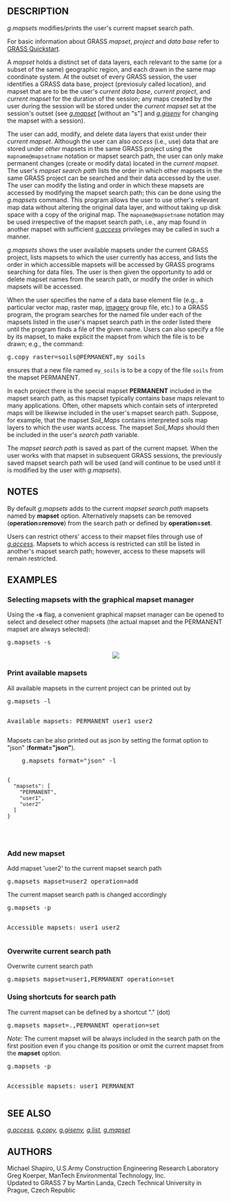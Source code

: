 <h2>DESCRIPTION</h2>

<em>g.mapsets</em> modifies/prints the user's current mapset search
path.

For basic information about GRASS <em>mapset</em>, <em>project</em>
and <em>data base</em> refer to <a href="helptext.html">GRASS
Quickstart</a>.

<p>
A <em>mapset</em> holds a distinct set of data layers, each relevant
to the same (or a subset of the same) geographic region, and each
drawn in the same map coordinate system.  At the outset of every GRASS
session, the user identifies a GRASS data base, project (previosuly
called location), and mapset
that are to be the user's <em>current data base</em>, <em>current
project</em>, and <em>current mapset</em> for the duration of the
session; any maps created by the user during the session will be
stored under the <em>current mapset</em> set at the session's outset
(see <em><a href="g.mapset.html">g.mapset</a></em> [without an "s"]
and <em><a href="g.gisenv.html">g.gisenv</a></em> for changing the
mapset with a session).

<p>
The user can add, modify, and delete data layers that exist under
their <em>current mapset</em>. Although the user can
also <em>access</em> (i.e., use) data that are stored under
<em>other</em> mapsets in the same GRASS project using the
<code>mapname@mapsetname</code> notation or mapset search path, the user
can only make permanent changes (create or modify data)
located in the <em>current mapset</em>.  The user's
<em>mapset search path</em> lists the order in which other mapsets in
the same GRASS project can be searched and their data accessed by the
user. The user can modify the listing and order in which these mapsets
are accessed by modifying the mapset search path; this can be done
using the <em>g.mapsets</em> command. This program allows the user to
use other's relevant map data without altering the original data
layer, and without taking up disk space with a copy of the original
map. The <code>mapname@mapsetname</code> notation may be used irrespective
of the mapset search path, i.e., any map found in another mapset with
sufficient <em><a href="g.access.html">g.access</a></em> privileges
may be called in such a manner.

<p>
<em>g.mapsets</em> shows the user available mapsets under the current
GRASS project, lists mapsets to which the user currently has access,
and lists the order in which accessible mapsets will be accessed by
GRASS programs searching for data files.  The user is then given the
opportunity to add or delete mapset names from the search path, or
modify the order in which mapsets will be accessed.

<p>
When the user specifies the name of a data base element file (e.g., a
particular vector map, raster map, <a href="i.group.html">imagery</a>
group file, etc.) to a GRASS program, the program searches for the
named file under each of the mapsets listed in the user's mapset
search path in the order listed there until the program finds a file
of the given name. Users can also specify a file by its mapset, to
make explicit the mapset from which the file is to be drawn; e.g., the
command:

<div class="code"><pre>
g.copy raster=soils@PERMANENT,my_soils
</pre></div>

ensures that a new file named <code>my_soils</code> is to be a copy of
the file <code>soils</code> from the mapset PERMANENT.

<p>
In each project there is the special mapset <b>PERMANENT</b> included
in the mapset search path, as this mapset typically contains base maps
relevant to many applications. Often, other mapsets which contain sets
of interpreted maps will be likewise included in the user's mapset search path.
Suppose, for example, that the mapset <em>Soil_Maps</em> contains
interpreted soils map layers to which the user wants access. The
mapset <em>Soil_Maps</em> should then be included in the user's
<em>search path</em> variable.

<p>
The <em>mapset search path</em> is saved as part of the current
mapset. When the user works with that mapset in subsequent GRASS
sessions, the previously saved mapset search path will be used (and
will continue to be used until it is modified by the user
with <em>g.mapsets</em>).

<h2>NOTES</h2>

By default <em>g.mapsets</em> adds to the current <em>mapset search
path</em> mapsets named by <b>mapset</b> option. Alternatively mapsets
can be removed (<b>operation=remove</b>) from the search path or
defined by <b>operation=set</b>.

<p>
Users can restrict others' access to their mapset files through use
of <em><a href="g.access.html">g.access</a></em>. Mapsets to which
access is restricted can still be listed in another's mapset search
path; however, access to these mapsets will remain restricted.

<h2>EXAMPLES</h2>

<h3>Selecting mapsets with the graphical mapset manager</h3>

Using the <b>-s</b> flag, a convenient graphical mapset manager can
be opened to select and deselect other mapsets (the actual mapset and
the PERMANENT mapset are always selected):

<div class="code"><pre>
g.mapsets -s
</pre></div>

<center>
<img src="g_mapsets_gui.png"><br>
</center>

<h3>Print available mapsets</h3>
All available mapsets in the current project can be printed out by

<div class="code"><pre>
g.mapsets -l

Available mapsets:
PERMANENT user1 user2
</pre></div>

Mapsets can be also printed out as json by setting the format option to "json" (<b>format="json"</b>).

<div class="code">
  <pre>
    g.mapsets format="json" -l

    {
      "mapsets": [
        "PERMANENT",
        "user1",
        "user2"
      ]
    }
  </pre>
</div>

<h3>Add new mapset</h3>

Add mapset 'user2' to the current mapset search path

<div class="code"><pre>
g.mapsets mapset=user2 operation=add
</pre></div>

The current mapset search path is changed accordingly

<div class="code"><pre>
g.mapsets -p

Accessible mapsets:
user1 user2
</pre></div>

<h3>Overwrite current search path</h3>

Overwrite current search path

<div class="code"><pre>
g.mapsets mapset=user1,PERMANENT operation=set
</pre></div>

<h3>Using shortcuts for search path</h3>

The current mapset can be defined by a shortcut &quot;.&quot; (dot)

<div class="code"><pre>
g.mapsets mapset=.,PERMANENT operation=set
</pre></div>

<i>Note:</i> The current mapset will be always included in the search
path on the first position even if you change its position or omit the
current mapset from the <b>mapset</b> option.

<div class="code"><pre>
g.mapsets -p

Accessible mapsets:
user1 PERMANENT
</pre></div>

<h2>SEE ALSO</h2>

<em>
  <a href="g.access.html">g.access</a>,
  <a href="g.copy.html">g.copy</a>,
  <a href="g.gisenv.html">g.gisenv</a>,
  <a href="g.list.html">g.list</a>,
  <a href="g.mapset.html">g.mapset</a>
</em>

<h2>AUTHORS</h2>

Michael Shapiro, U.S.Army Construction Engineering Research Laboratory<br>
Greg Koerper, ManTech Environmental Technology, Inc.<br>
Updated to GRASS 7 by Martin Landa, Czech Technical University in Prague, Czech Republic
